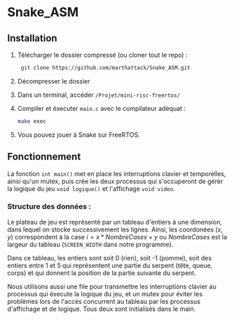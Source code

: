 # Snake_ASM

## Installation

1. Télécharger le dossier compressé (ou cloner tout le repo) :
   
   ```bash
    git clone https://github.com/marthattack/Snake_ASM.git
   ```

2. Décompresser le dossier 

3. Dans un terminal, accéder `/Projet/mini-risc-freertos/`

4. Compiler et éxecuter `main.c` avec le compilateur adéquat :
   
   ```bash
   make exec
   ```

5. Vous pouvez jouer à Snake sur FreeRTOS.



## Fonctionnement

La fonction `int main()` met en place les interruptions clavier et temporelles, ainsi qu'un mutex,  puis crée les deux processus qui s'occuperont de gérèr la logique du jeu `void logique()` et l'affichage `void video`. 

### Structure des données :

Le plateau de jeu est représenté par un tableau d'entiers à une dimension, dans lequel on stocke successivement les lignes. Ainsi, les coordonées $(x,y)$ correspondent à la case $i = x*NombreCases + y$ ou $NombreCases$ est la largeur du tableau (`SCREEN_WIDTH` dans notre programme). 

Dans ce tableau, les entiers sont soit 0 (rien), soit -1 (pomme), soit des entiers entre 1 et 5 qui représentent une partie du serpent (tête, queue, corps) et qui donnent la position de la partie suivante du serpent.



Nous utilisons aussi une file pour transmettre les interruptions clavier au processus qui éxecute la logique du jeu, et un mutex pour éviter les problèmes lors de l'accès concurrent au tableau par les processus d'affichage et de logique.  Tous deux sont initialisés dans le main.





## 


